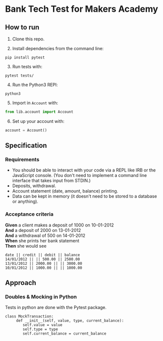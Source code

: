 # Bank Tech Test for Makers Academy

## How to run

1. Clone this repo.

2. Install dependencies from the command line:

 ```
pip install pytest
```

3. Run tests with:

```
pytest tests/
```

4. Run the Python3 REPl:

```shell
python3
```

5. Import in `Account` with:

```python
from lib.account import Account
```

6. Set up your account with:

 ```python
account = Account()
 ```


## Specification

### Requirements

* You should be able to interact with your code via a REPL like IRB or the JavaScript console.  (You don't need to implement a command line interface that takes input from STDIN.)
* Deposits, withdrawal.
* Account statement (date, amount, balance) printing.
* Data can be kept in memory (it doesn't need to be stored to a database or anything).

### Acceptance criteria

**Given** a client makes a deposit of 1000 on 10-01-2012  
**And** a deposit of 2000 on 13-01-2012  
**And** a withdrawal of 500 on 14-01-2012  
**When** she prints her bank statement  
**Then** she would see

```
date || credit || debit || balance
14/01/2012 || || 500.00 || 2500.00
13/01/2012 || 2000.00 || || 3000.00
10/01/2012 || 1000.00 || || 1000.00
```

## Approach 

### Doubles & Mocking in Python

Tests in python are done with the Pytest package. 
```
class MockTransaction:
     def __init__(self, value, type, current_balance):
        self.value = value
        self.type = type
        self.current_balance = current_balance
```



